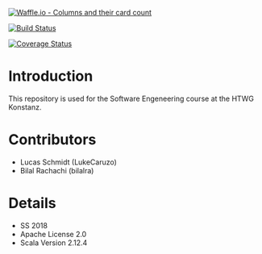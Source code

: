 [![Waffle.io - Columns and their card count](https://badge.waffle.io/LukeCaruzo/2048.svg?columns=all)](https://waffle.io/LukeCaruzo/2048)

[![Build Status](https://travis-ci.org/LukeCaruzo/2048.svg?branch=master)](https://travis-ci.org/LukeCaruzo/2048)

[![Coverage Status](https://coveralls.io/repos/github/LukeCaruzo/2048/badge.svg)](https://coveralls.io/github/LukeCaruzo/2048)

# Introduction
This repository is used for the Software Engeneering course at the HTWG Konstanz.

# Contributors
* Lucas Schmidt (LukeCaruzo)
* Bilal Rachachi (bilalra)

# Details
* SS 2018
* Apache License 2.0
* Scala Version 2.12.4
